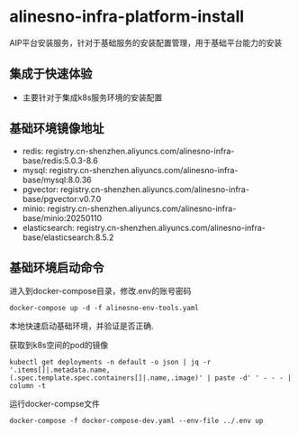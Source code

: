 # alinesno-infra-platform-install
AIP平台安装服务，针对于基础服务的安装配置管理，用于基础平台能力的安装

## 集成于快速体验

- 主要针对于集成k8s服务环境的安装配置

## 基础环境镜像地址

- redis: registry.cn-shenzhen.aliyuncs.com/alinesno-infra-base/redis:5.0.3-8.6
- mysql: registry.cn-shenzhen.aliyuncs.com/alinesno-infra-base/mysql:8.0.36
- pgvector: registry.cn-shenzhen.aliyuncs.com/alinesno-infra-base/pgvector:v0.7.0
- minio: registry.cn-shenzhen.aliyuncs.com/alinesno-infra-base/minio:20250110
- elasticsearch: registry.cn-shenzhen.aliyuncs.com/alinesno-infra-base/elasticsearch:8.5.2

## 基础环境启动命令

进入到docker-compose目录，修改.env的账号密码

```shell
docker-compose up -d -f alinesno-env-tools.yaml
```

本地快速启动基础环境，并验证是否正确.

获取到k8s空间的pod的镜像
```shell
kubectl get deployments -n default -o json | jq -r '.items[]|.metadata.name,(.spec.template.spec.containers[]|.name,.image)' | paste -d' ' - - - | column -t
```

运行docker-compse文件
```shell
docker-compose -f docker-compose-dev.yaml --env-file ../.env up
```
